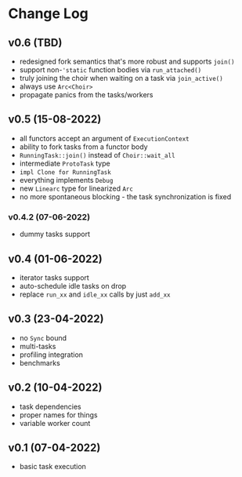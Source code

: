 # Change Log

## v0.6 (TBD)
  - redesigned fork semantics that's more robust and supports `join()`
  - support non-`'static` function bodies via `run_attached()`
  - truly joining the choir when waiting on a task via `join_active()`
  - always use `Arc<Choir>`
  - propagate panics from the tasks/workers

## v0.5 (15-08-2022)
  - all functors accept an argument of `ExecutionContext`
  - ability to fork tasks from a functor body
  - `RunningTask::join()` instead of `Choir::wait_all`
  - intermediate `ProtoTask` type
  - `impl Clone for RunningTask`
  - everything implements `Debug`
  - new `Linearc` type for linearized `Arc`
  - no more spontaneous blocking - the task synchronization is fixed

### v0.4.2 (07-06-2022)
  - dummy tasks support

## v0.4 (01-06-2022)
  - iterator tasks support
  - auto-schedule idle tasks on drop
  - replace `run_xx` and `idle_xx` calls by just `add_xx`

## v0.3 (23-04-2022)
  - no `Sync` bound
  - multi-tasks
  - profiling integration
  - benchmarks

## v0.2 (10-04-2022)
  - task dependencies
  - proper names for things
  - variable worker count

## v0.1 (07-04-2022)
  - basic task execution
